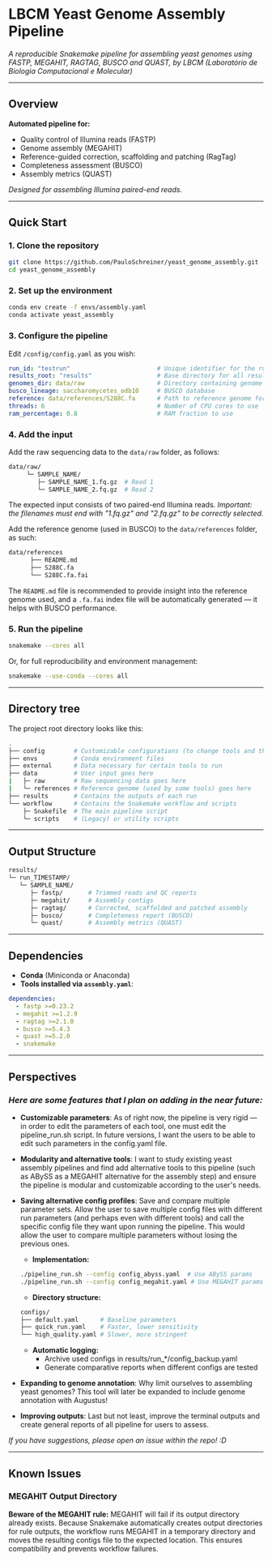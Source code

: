 # LBCM Yeast Genome Assembly Pipeline

*A reproducible Snakemake pipeline for assembling yeast genomes using FASTP, MEGAHIT, RAGTAG, BUSCO and QUAST, by LBCM (Laboratório de Biologia Computacional e Molecular)* 

---

## Overview  
**Automated pipeline for:**  
- Quality control of Illumina reads (FASTP)  
- Genome assembly (MEGAHIT)  
- Reference-guided correction, scaffolding and patching (RagTag)  
- Completeness assessment (BUSCO)  
- Assembly metrics (QUAST)  

*Designed for assembling Illumina paired-end reads.*

---

## Quick Start  

### 1. Clone the repository  

```bash  
git clone https://github.com/PauloSchreiner/yeast_genome_assembly.git  
cd yeast_genome_assembly
```

### 2. Set up the environment

```bash
conda env create -f envs/assembly.yaml  
conda activate yeast_assembly  
```

### 3. Configure the pipeline

Edit `/config/config.yaml` as you wish:
```yaml
run_id: "testrun"                        # Unique identifier for the run, can be set manually. If empty, a timestamped run ID will be generated 
results_root: "results"                  # Base directory for all results
genomes_dir: data/raw                    # Directory containing genome folders
busco_lineage: saccharomycetes_odb10     # BUSCO database
reference: data/references/S288C.fa      # Path to reference genome for RagTag
threads: 6                               # Number of CPU cores to use
ram_percentage: 0.8                      # RAM fraction to use
```

### 4. Add the input

Add the raw sequencing data to the `data/raw` folder, as follows:
```bash
data/raw/  
     └─ SAMPLE_NAME/  
        ├─ SAMPLE_NAME_1.fq.gz  # Read 1  
        └─ SAMPLE_NAME_2.fq.gz  # Read 2  
```
The expected input consists of two paired-end Illumina reads. 
*Important: the filenames must end with "1.fq.gz" and "2.fq.gz" to be correctly selected.*

Add the reference genome (used in BUSCO) to the `data/references` folder, as such:
```bash
data/references
      ├── README.md
      ├── S288C.fa
      └── S288C.fa.fai
```
The ```README.md``` file is recommended to provide insight into the reference genome used, and a ```.fa.fai``` index file will be automatically generated — it helps with BUSCO performance. 

### 5. Run the pipeline

```bash
snakemake --cores all
```
Or, for full reproducibility and environment management:
```bash
snakemake --use-conda --cores all
```


--- 

## Directory tree

The project root directory looks like this:
```bash
.
├── config        # Customizable configurations (to change tools and their parameters)
├── envs          # Conda environment files 
├── external      # Data necessary for certain tools to run 
├── data          # User input goes here
|   ├─ raw        # Raw sequencing data goes here  
|   └─ references # Reference genome (used by some tools) goes here
├── results       # Contains the outputs of each run
└── workflow      # Contains the Snakemake workflow and scripts
    ├─ Snakefile  # The main pipeline script
    └─ scripts    # (Legacy) or utility scripts
```


---

## Output Structure

```bash
results/  
└─ run_TIMESTAMP/  
   └─ SAMPLE_NAME/  
      ├─ fastp/       # Trimmed reads and QC reports  
      ├─ megahit/     # Assembly contigs  
      ├─ ragtag/      # Corrected, scaffolded and patched assembly  
      ├─ busco/       # Completeness report (BUSCO)  
      └─ quast/       # Assembly metrics (QUAST)  
```

--- 

## Dependencies

- **Conda** (Miniconda or Anaconda)
- **Tools installed via `assembly.yaml`**:
```yaml
dependencies:
  - fastp >=0.23.2
  - megahit >=1.2.9
  - ragtag >=2.1.0
  - busco >=5.4.3
  - quast >=5.2.0
  - snakemake 
```

---

## Perspectives

### *Here are some features that I plan on adding in the near future:*

    
- **Customizable parameters**: 
    As of right now, the pipeline is very rigid — in order to edit the parameters of each tool, one must edit the pipeline_run.sh script. In future versions, I want the users to be able to edit such parameters in the config.yaml file.


- **Modularity and alternative tools**: 
    I want to study existing yeast assembly pipelines and find add alternative tools to this pipeline (such as ABySS as a MEGAHIT alternative for the assembly step) and ensure the pipeline is modular and customizable according to the user's needs.


- **Saving alternative config profiles**: 
    Save and compare multiple parameter sets. Allow the user to save multiple config files with different run parameters (and perhaps even with different tools) and call the specific config file they want upon running the pipeline. This would allow the user to compare multiple parameters without losing the previous ones. 
    - **Implementation:**
    ```bash
    ./pipeline_run.sh --config config_abyss.yaml  # Use ABySS params
    ./pipeline_run.sh --config config_megahit.yaml # Use MEGAHIT params
    ```

    - **Directory structure:**
    ```bash
    configs/
    ├── default.yaml      # Baseline parameters
    ├── quick_run.yaml    # Faster, lower sensitivity
    └── high_quality.yaml # Slower, more stringent
    ``` 
    
    - **Automatic logging:**
      - Archive used configs in results/run_*/config_backup.yaml
      - Generate comparative reports when different configs are tested


- **Expanding to genome annotation**:
    Why limit ourselves to assembling yeast genomes? This tool will later be expanded to include genome annotation with Augustus! 

- **Improving outputs**:
    Last but not least, improve the terminal outputs and create general reports of all pipeline for users to assess.  


*If you have suggestions, please open an issue within the repo! :D*

---

## Known Issues

### MEGAHIT Output Directory

**Beware of the MEGAHIT rule:**
MEGAHIT will fail if its output directory already exists. Because Snakemake automatically creates output directories for rule outputs, the workflow runs MEGAHIT in a temporary directory and moves the resulting contigs file to the expected location. This ensures compatibility and prevents workflow failures.